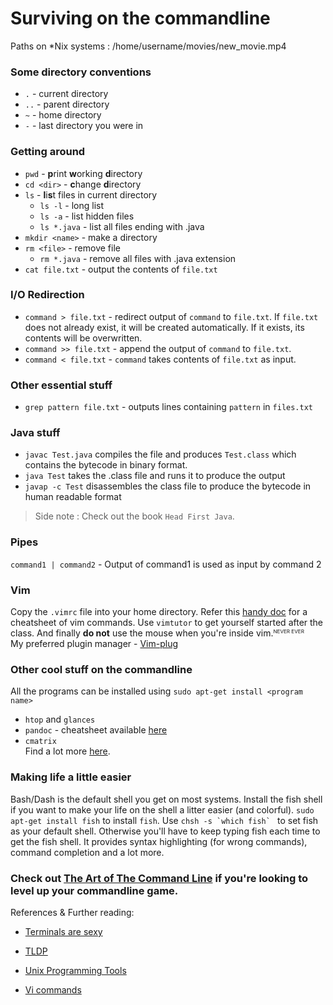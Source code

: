 # Surviving on the commandline

Paths on \*Nix systems : /home/username/movies/new_movie.mp4


### Some directory conventions
* `.` - current directory
* `..` - parent directory
* `~` - home directory
* `-` - last directory you were in

### Getting around

* `pwd` - **p**rint **w**orking **d**irectory
* `cd <dir>` - **c**hange **d**irectory 
* `ls` - **l**i**s**t files in current directory
	* `ls -l` - long list
	* `ls -a` - list hidden files
	* `ls *.java` - list all files ending with .java
* `mkdir <name>` - make a directory
* `rm <file>` - remove file
	* `rm *.java` - remove all files with .java extension
* `cat file.txt` - output the contents of `file.txt`

### I/O Redirection
* `command > file.txt` - redirect output of `command` to `file.txt`. If `file.txt` does not already exist, it will be created automatically. If it exists, its contents will be overwritten.
* `command >> file.txt` - append the output of `command` to `file.txt`.
* `command < file.txt` - `command` takes contents of `file.txt` as input.

### Other essential stuff
* `grep pattern file.txt` - outputs lines containing `pattern` in `files.txt`

### Java stuff
* `javac Test.java` compiles the file and produces `Test.class` which contains the bytecode in binary format.
* `java Test` takes the .class file and runs it to produce the output
* `javap -c Test` disassembles the class file to produce the bytecode in human readable format
> Side note : Check out the book `Head First Java`.

### Pipes
`command1 | command2` - Output of command1 is used as input by command 2

### Vim
Copy the `.vimrc` file into your home directory. Refer this [handy doc](https://learnxinyminutes.com/docs/vim/) for a cheatsheet of vim commands. Use `vimtutor` to get yourself started after the class. And finally **do not** use the mouse when you're inside vim.<sub><sup><sup>NEVER EVER</sup></sup></sub>\
My preferred plugin manager - [Vim-plug](https://github.com/junegunn/vim-plug)

### Other cool stuff on the commandline
All the programs can be installed using `sudo apt-get install <program name>`
* `htop` and `glances` 
* `pandoc` - cheatsheet available [here](https://github.com/dsanson/Pandoc.tmbundle/blob/master/Support/doc/cheatsheet.markdown)
* `cmatrix`\
Find a lot more [here](https://kkovacs.eu/~cure-unix-tools).

### Making life a little easier
Bash/Dash is the default shell you get on most systems. Install the fish shell if you want to make your life on the shell a litter easier (and colorful). `sudo apt-get install fish` to install `fish`. Use ``chsh -s `which fish` `` to set fish as your default shell. Otherwise you'll have to keep typing fish each time to get the fish shell. It provides syntax highlighting (for wrong commands), command completion and a lot more. 

### Check out [The Art of The Command Line](https://github.com/jlevy/the-art-of-command-line) if you're looking to level up your commandline game.


References & Further reading:
* [Terminals are sexy](https://github.com/k4m4/terminals-are-sexy)

* [TLDP](http://www.tldp.org/LDP/abs/html/index.html)

* [Unix Programming Tools](http://cslibrary.stanford.edu/107/UnixProgrammingTools.pdf)

* [Vi commands](http://web.stanford.edu/~laha/docs/Vi-commands.pdf)
